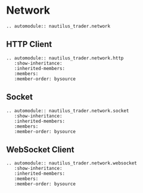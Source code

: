 # Network

```{eval-rst}
.. automodule:: nautilus_trader.network
```

## HTTP Client

```{eval-rst}
.. automodule:: nautilus_trader.network.http
   :show-inheritance:
   :inherited-members:
   :members:
   :member-order: bysource
```

## Socket

```{eval-rst}
.. automodule:: nautilus_trader.network.socket
   :show-inheritance:
   :inherited-members:
   :members:
   :member-order: bysource
```

## WebSocket Client

```{eval-rst}
.. automodule:: nautilus_trader.network.websocket
   :show-inheritance:
   :inherited-members:
   :members:
   :member-order: bysource
```
